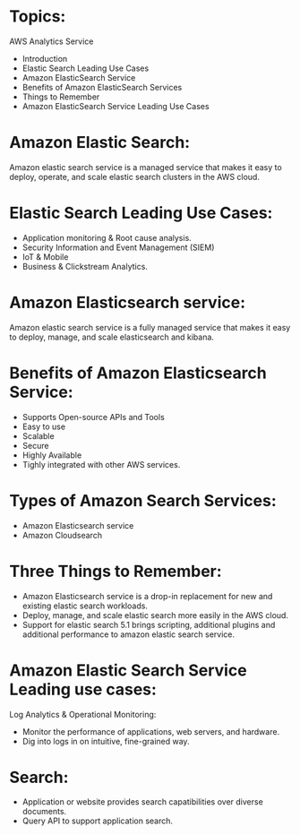 # Topics:

AWS Analytics Service

 - Introduction
 - Elastic Search Leading Use Cases
 - Amazon ElasticSearch Service
 - Benefits of Amazon ElasticSearch Services
 - Things to Remember
 - Amazon ElasticSearch Service Leading Use Cases

# Amazon Elastic Search: 

Amazon elastic search service is a managed service that makes it easy to deploy, operate,
and scale elastic search clusters in the AWS cloud.

# Elastic Search Leading Use Cases:

- Application monitoring & Root cause analysis.
- Security Information and Event Management (SIEM)
- IoT & Mobile
- Business & Clickstream Analytics.

# Amazon Elasticsearch service:

Amazon elastic search service is a fully managed service that makes it easy to deploy, 
manage, and scale elasticsearch and kibana.

# Benefits of Amazon Elasticsearch Service:

- Supports Open-source APIs and Tools
- Easy to use
- Scalable
- Secure
- Highly Available
- Tighly integrated with other AWS services.

# Types of Amazon Search Services:

- Amazon Elasticsearch service
- Amazon Cloudsearch

# Three Things to Remember:

- Amazon Elasticsearch service is a drop-in replacement for new and existing elastic search   workloads.
- Deploy, manage, and scale elastic search more easily in the AWS cloud.
- Support for elastic search 5.1 brings scripting, additional plugins and additional           performance to amazon elastic search service.

# Amazon Elastic Search Service Leading use cases:

Log Analytics & Operational Monitoring:

- Monitor the performance of applications, web servers, and hardware.
- Dig into logs in on intuitive, fine-grained way.


# Search:

- Application or website provides search capatibilities over diverse documents.
- Query API to support application search.


